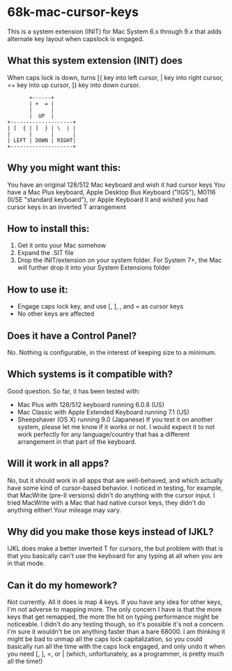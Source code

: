 # 68k-mac-cursor-keys
This is a system extension (INIT) for Mac System 6.x through 9.x that adds alternate key layout when capslock is engaged.

## What this system extension (INIT) does
When caps lock is down, turns [{ key into left cursor, \| key into right cursor, =+ key into up cursor, ]} key into down cursor. 

```
       +------+
       | +  = |
       |      |
       |  UP  |
+--------------------+
| [  { | ]  } | \  | |
|      |      |      |
| LEFT | DOWN | RIGHT|
+--------------------+
```

## Why you might want this:
You have an original 128/512 Mac keyboard and wish it had cursor keys
You have a Mac Plus keyboard, Apple Desktop Bus Keyboard ("IIGS"), M0116 (II/SE "standard keyboard"), or Apple Keyboard II and wished you had cursor keys in an inverted T arrangement

## How to install this:
1. Get it onto your Mac somehow
2. Expand the .SIT file
3. Drop the INIT/extension on your system folder. For System 7+, the Mac will further drop it into your System Extensions folder

## How to use it:
- Engage caps lock key, and use [, ], \, and = as cursor keys
- No other keys are affected

## Does it have a Control Panel?
No. Nothing is configurable, in the interest of keeping size to a minimum.

## Which systems is it compatible with?
Good question. So far, it has been tested with: 
- Mac Plus with 128/512 keyboard running 6.0.8 (US)
- Mac Classic with Apple Extended Keyboard running 7.1 (US)
- Sheepshaver (OS X) running 9.0 (Japanese)
If you test it on another system, please let me know if it works or not. I would expect it to not work perfectly for any language/country that has a different arrangement in that part of the keyboard. 

## Will it work in all apps?
No, but it should work in all apps that are well-behaved, and which actually have some kind of cursor-based behavior. I noticed in testing, for example, that MacWrite (pre-II versions) didn't do anything with the cursor input. I tried MacWrite with a Mac that had native cursor keys, they didn't do anything either! Your mileage may vary. 

## Why did you make those keys instead of IJKL?
IJKL does make a better inverted T for cursors, the but problem with that is that you basically can't use the keyboard for any typing at all when you are in that mode. 

## Can it do my homework?
Not currently. All it does is map 4 keys. If you have any idea for other keys, I'm not adverse to mapping more. The only concern I have is that the more keys that get remapped, the more the hit on typing performance might be noticeable. I didn't do any testing though, so it's possible it's not a concern. I'm sure it wouldn't be on anything faster than a bare 68000. I am thinking it might be bad to unmap all the caps lock capitalization, so you could basically run all the time with the caps lock engaged, and only undo it when you need [, ], =, or | (which, unfortunately, as a programmer, is pretty much all the time!)